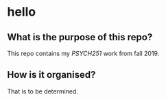 # hello

## What is the purpose of this repo?
This repo contains my *PSYCH251* work from fall 2019.

## How is it organised?
That is to be determined.
